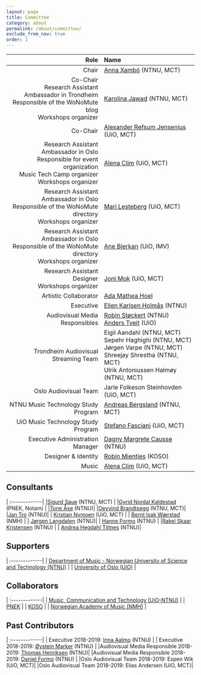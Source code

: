 ```yaml
---
layout: page
title: Committee
category: about
permalink: /about/committee/
exclude_from_nav: true
order: 1
---
```

| Role        | Name           |
| -------------:|:-------------|
| Chair     | [Anna Xambó](https://www.ntnu.edu/employees/anna.xambo.sedo) (NTNU, MCT)|
|Co-Chair<br />Research Assistant<br /> Ambassador in Trondheim<br />Responsible of the WoNoMute blog <br />Workshops organizer|[Karolina Jawad](https://cv2c.noblogs.org/) (NTNU, MCT) |
|Co-Chair|[Alexander Refsum Jensenius](https://www.hf.uio.no/ritmo/english/people/management/alexanje/index.html) (UiO, MCT)  |
| Research Assistant<br /> Ambassador in Oslo<br /> Responsible for event organization<br /> Music Tech Camp organizer<br /> Workshops organizer   | [Alena Clim](https://www.linkedin.com/in/alena-clim-54a588151/) (UiO, MCT)|
| Research Assistant<br /> Ambassador in Oslo<br /> Responsible of the WoNoMute directory<br /> Workshops organizer    | [Mari Lesteberg](https://www.youtube.com/user/maisplante/about) (UiO, MCT)|
| Research Assistant<br /> Ambassador in Oslo<br /> Responsible of the WoNoMute directory<br /> Workshops organizer    | [Ane Bjerkan](https://twitter.com/anebjerkan?lang=en) (UiO, IMV)|
| Research Assistant<br /> Designer <br /> Workshops organizer    | [Joni Mok](https://twitter.com/aursticflute?lang=en) (UiO, MCT)|
|Artistic Collaborator<br />      |[Ada Mathea Hoel](NTNU) |
|  Executive    | [Ellen Karlsen Holmås](https://www.ntnu.no/ansatte/ellen.holmas) (NTNU) |
| Audiovisual Media Responsibles     | [Robin Støckert](https://www.ntnu.edu/employees/robin.stockert) (NTNU) <br /> [Anders Tveit](https://www.hf.uio.no/imv/english/people/aca/temporary/andertve/) (UiO) |
| Trondheim Audiovisual Streaming Team |Eigil Aandahl (NTNU, MCT) <br /> Sepehr Haghighi (NTNU, MCT) <br /> Jørgen Varpe (NTNU, MCT)<br />Shreejay Shrestha (NTNU, MCT) <br /> Ulrik Antoniussen Halmøy (NTNU, MCT)|
| Oslo Audiovisual Team | Jarle Folkeson Steinhovden (UiO, MCT) |
| NTNU Music Technology Study Program | [Andreas Bergsland](https://www.ntnu.no/ansatte/andreas.bergsland) (NTNU, MCT)|
| UiO Music Technology Study Program | [Stefano Fasciani](https://www.hf.uio.no/imv/english/people/aca/tenured/stefanof/) (UiO, MCT)|
|  Executive Administration Manager    | [Dagny Margrete Causse](https://www.ntnu.no/ansatte/dagny.causse) (NTNU)|
| Designer & Identity     |[Robin Mientjes](http://rbmntjs.nl/) (KOSO) |
| Music     | [Alena Clim](https://www.linkedin.com/in/alena-clim-54a588151/) (UiO, MCT) |




## Consultants

| :-------------|
|[Sigurd Saue](https://www.ntnu.edu/employees/sigurd.saue) (NTNU, MCT)      |
|[Gyrid Nordal Kaldestad](https://www.linkedin.com/in/gyrid-nordal-kaldestad-7a26b329/?originalSubdomain=no) (PNEK, Notam)     |
|[Tone Åse](https://www.ntnu.edu/employees/tone.ase) (NTNU)|
|[Oeyvind Brandtsegg](https://www.ntnu.edu/employees/tone.ase) (NTNU, MCT)|
|[Jan Tro](https://www.ntnu.no/ansatte/jan.tro) (NTNU)|
| [Kristian Nymoen](https://www.hf.uio.no/ritmo/personer/fast/krisny/) (UiO, MCT) |
| [Bernt Isak Wærstad](https://www.linkedin.com/in/berntisak/?originalSubdomain=no) (NMH) |
| [Jørgen Langdalen](https://www.ntnu.no/ansatte/jorgen.langdalen) (NTNU)|
| [Hanne Formo](https://www.ntnu.no/ansatte/hanne.formo) (NTNU)     |
|[Rakel Skaar Kristensen](https://www.ntnu.no/ansatte/rakel.s.kristensen) (NTNU) |
| [Andrea Hegdahl Tiltnes](https://www.ntnu.no/ansatte/andrea.tiltnes) (NTNU)|


## Supporters

| :-------------|
| [Department of Music - Norwegian University of Science and Technology (NTNU)](https://www.ntnu.edu/music)    |
| [University of Oslo (UiO)](https://www.uio.no/english/)    |

## Collaborators

| :-------------|
| [Music, Communication and Technology (UiO-NTNU)](https://www.uio.no/english/studies/programmes/mct-master/)    |
| [PNEK](http://www.pnek.org/)    |
| [KOSO](https://www.koso.no/)    |
| [Norwegian Academy of Music (NMH)](https://nmh.no/)    |

## Past Contributors

| :-------------|
| Executive 2018-2019: [Inna Aalmo](https://www.ntnu.edu/employees/inna.aalmo) (NTNU) |
| Executive 2018-2019: [Øystein Marker](https://www.ntnu.no/ansatte/oystein.marker) (NTNU) |
|Audiovisual Media Responsible 2018-2019: [Thomas Henriksen](https://www.ntnu.no/ansatte/thomas.henriksen) (NTNU)|
|Audiovisual Media Responsible 2018-2019: [Daniel Formo](https://www.ntnu.edu/employees/daniel.formo) (NTNU) |
|Oslo Audiovisual Team 2018-2019: Espen Wik (UiO, MCT)|
|Oslo Audiovisual Team 2018-2019: Elias Andersen (UiO, MCT)|

